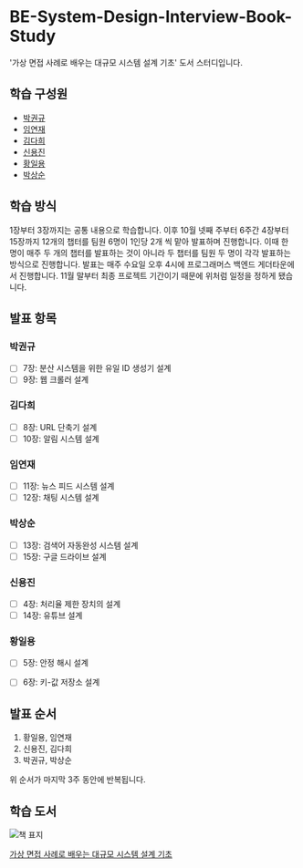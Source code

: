 # BE-System-Design-Interview-Book-Study
'가상 면접 사례로 배우는 대규모 시스템 설계 기초' 도서 스터디입니다.

## 학습 구성원
- [박권규](https://github.com/Kwonkyu)
- [임연재](https://github.com/iyj6707)
- [김다희](https://github.com/0923kdh)
- [신용진](https://github.com/sirin0762)
- [황일용](https://github.com/dlfdyd96)
- [박상순](https://github.com/SangSun-Park)

## 학습 방식
1장부터 3장까지는 공통 내용으로 학습합니다.
이후 10월 넷째 주부터 6주간 4장부터 15장까지 12개의 챕터를 팀원 6명이 1인당 2개 씩 맡아 발표하며 진행합니다. 
이때 한 명이 매주 두 개의 챕터를 발표하는 것이 아니라 두 챕터를 팀원 두 명이 각각 발표하는 방식으로 진행합니다.
발표는 매주 수요일 오후 4시에 프로그래머스 백엔드 게더타운에서 진행합니다.
11월 말부터 최종 프로젝트 기간이기 때문에 위처럼 일정을 정하게 됐습니다.

## 발표 항목
### 박권규
- [ ] 7장: 분산 시스템을 위한 유일 ID 생성기 설계
- [ ] 9장: 웹 크롤러 설계

### 김다희
- [ ] 8장: URL 단축기 설계
- [ ] 10장: 알림 시스템 설계

### 임연재
- [ ] 11장: 뉴스 피드 시스템 설계
- [ ] 12장: 채팅 시스템 설계

### 박상순
- [ ] 13장: 검색어 자동완성 시스템 설계
- [ ] 15장: 구글 드라이브 설계

### 신용진
- [ ] 4장: 처리율 제한 장치의 설계
- [ ] 14장: 유튜브 설계

### 황일용
- [ ] 5장: 안정 해시 설계
- [ ] 6장: 키-값 저장소 설계


## 발표 순서
1. 황일용, 임연재
2. 신용진, 김다희
3. 박권규, 박상순

위 순서가 마지막 3주 동안에 반복됩니다.

## 학습 도서
![책 표지](https://image.aladin.co.kr/product/27853/66/cover500/e552538152_1.jpg)

[가상 면접 사례로 배우는 대규모 시스템 설계 기초](https://www.aladin.co.kr/shop/wproduct.aspx?ItemId=278536695)
